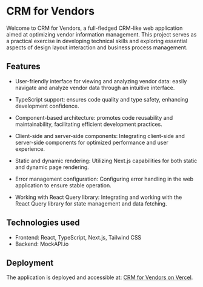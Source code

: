 # CRM for Vendors

Welcome to CRM for Vendors, a full-fledged CRM-like web application aimed at optimizing vendor information management. This project serves as a practical exercise in developing technical skills and exploring essential aspects of design layout interaction and business process management.

## Features

- User-friendly interface for viewing and analyzing vendor data: easily navigate and analyze vendor data through an intuitive interface.

- TypeScript support: ensures code quality and type safety, enhancing development confidence.

- Component-based architecture: promotes code reusability and maintainability, facilitating efficient development practices.

- Client-side and server-side components: Integrating client-side and server-side components for optimized performance and user experience.

- Static and dynamic rendering: Utilizing Next.js capabilities for both static and dynamic page rendering.

- Error management configuration: Configuring error handling in the web application to ensure stable operation.

- Working with React Query library: Integrating and working with the React Query library for state management and data fetching.

## Technologies used

- Frontend: React, TypeScript, Next.js, Tailwind CSS
- Backend: MockAPI.io

## Deployment

The application is deployed and accessible at: [CRM for Vendors on Vercel](https://crm-git-main-anastasiia-kushchs-projects.vercel.app/).
